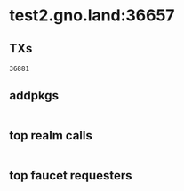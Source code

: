 # test2.gno.land:36657

## TXs
```
36881
```

## addpkgs
```
```

## top realm calls
```
```

## top faucet requesters
```
```

